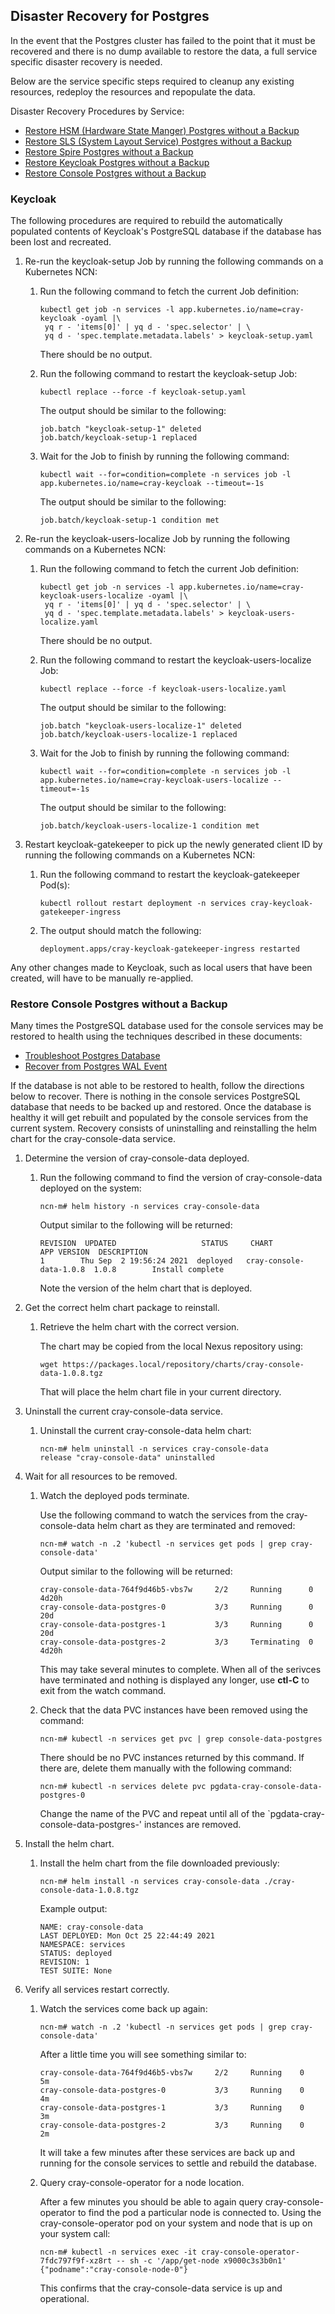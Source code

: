 ## Disaster Recovery for Postgres

In the event that the Postgres cluster has failed to the point that it must be recovered and there is no dump available to restore the data, a full service specific disaster recovery is needed.

Below are the service specific steps required to cleanup any existing resources, redeploy the resources and repopulate the data.

Disaster Recovery Procedures by Service:

- [Restore HSM (Hardware State Manger) Postgres without a Backup](../hardware_state_manager/Restore_HSM_Postgres_without_a_Backup.md)
- [Restore SLS (System Layout Service) Postgres without a Backup](../system_layout_service/Restore_SLS_Postgres_without_an_Existing_Backup.md)
- [Restore Spire Postgres without a Backup](../spire/Restore_Spire_Postgres_without_a_Backup.md)
- [Restore Keycloak Postgres without a Backup](#restore-keycloak-postgres)
- [Restore Console Postgres without a Backup](#restore-console-postgres)

<a name="restore-keycloak-postgres"> </a>
### Keycloak

The following procedures are required to rebuild the automatically populated
contents of Keycloak's PostgreSQL database if the database has been lost and
recreated.

1. Re-run the keycloak-setup Job by running the following commands on a Kubernetes NCN:
   
   1. Run the following command to fetch the current Job definition:
      
      ```
      kubectl get job -n services -l app.kubernetes.io/name=cray-keycloak -oyaml |\
       yq r - 'items[0]' | yq d - 'spec.selector' | \
       yq d - 'spec.template.metadata.labels' > keycloak-setup.yaml
      ```
      There should be no output.
   
   1. Run the following command to restart the keycloak-setup Job:
      
      ```
      kubectl replace --force -f keycloak-setup.yaml
      ```
      
      The output should be similar to the following:
      
      ```
      job.batch "keycloak-setup-1" deleted
      job.batch/keycloak-setup-1 replaced
      ```
   
   1. Wait for the Job to finish by running the following command:
      
      ```
      kubectl wait --for=condition=complete -n services job -l app.kubernetes.io/name=cray-keycloak --timeout=-1s
      ```
      
      The output should be similar to the following:
      
      ```
      job.batch/keycloak-setup-1 condition met
      ```
1. Re-run the keycloak-users-localize Job by running the following commands on a Kubernetes NCN:
   
   1. Run the following command to fetch the current Job definition:
      
      ```
      kubectl get job -n services -l app.kubernetes.io/name=cray-keycloak-users-localize -oyaml |\
       yq r - 'items[0]' | yq d - 'spec.selector' | \
       yq d - 'spec.template.metadata.labels' > keycloak-users-localize.yaml
      ```
      There should be no output.
   
   1. Run the following command to restart the keycloak-users-localize Job:
      
      ```
      kubectl replace --force -f keycloak-users-localize.yaml
      ```
      
      The output should be similar to the following:
      
      ```
      job.batch "keycloak-users-localize-1" deleted
      job.batch/keycloak-users-localize-1 replaced
      ```
   
   1. Wait for the Job to finish by running the following command:
      
      ```
      kubectl wait --for=condition=complete -n services job -l app.kubernetes.io/name=cray-keycloak-users-localize --timeout=-1s
      ```
      
      The output should be similar to the following:
      
      ```
      job.batch/keycloak-users-localize-1 condition met
      ```
1. Restart keycloak-gatekeeper to pick up the newly generated client ID by running the following commands on a Kubernetes NCN:
   
   1. Run the following command to restart the keycloak-gatekeeper Pod(s):
      
      ```
      kubectl rollout restart deployment -n services cray-keycloak-gatekeeper-ingress
      ```
   
   1. The output should match the following:
      
      ```
      deployment.apps/cray-keycloak-gatekeeper-ingress restarted
      ```

Any other changes made to Keycloak, such as local users that have been created,
will have to be manually re-applied.

<a name="#restore-console-postgres"> </a>
### Restore Console Postgres without a Backup

Many times the PostgreSQL database used for the console services may be restored to health using
the techniques described in these documents:
- [Troubleshoot Postgres Database](./Troubleshoot_Postgres_Database.md)
- [Recover from Postgres WAL Event](./Recover_from_Postgres_WAL_Event.md)

If the database is not able to be restored to health, follow the directions below to recover.
There is nothing in the console services PostgreSQL database that needs to be backed up and restored.
Once the database is healthy it will get rebuilt and populated by the console services from the
current system. Recovery consists of uninstalling and reinstalling the helm chart for the
cray-console-data service.

1. Determine the version of cray-console-data deployed.
   1. Run the following command to find the version of cray-console-data deployed on the system:
      
      ```
      ncn-m# helm history -n services cray-console-data
      ```
      
      Output similar to the following will be returned:
      
      ```
      REVISION	UPDATED                   STATUS     CHART                    APP VERSION  DESCRIPTION
      1        Thu Sep  2 19:56:24 2021  deployed   cray-console-data-1.0.8  1.0.8        Install complete
      ```
      
      Note the version of the helm chart that is deployed.

1. Get the correct helm chart package to reinstall.
   
   1. Retrieve the helm chart with the correct version.
      
      The chart may be copied from the local Nexus repository using:
      
      ```
      wget https://packages.local/repository/charts/cray-console-data-1.0.8.tgz
      ```
      
      That will place the helm chart file in your current directory.

1. Uninstall the current cray-console-data service.
   
   1. Uninstall the current cray-console-data helm chart:
      
      ```
      ncn-m# helm uninstall -n services cray-console-data
      release "cray-console-data" uninstalled
      ```

1. Wait for all resources to be removed.
   
   1. Watch the deployed pods terminate.
      
      Use the following command to watch the services from the cray-console-data helm chart as
      they are terminated and removed:
      
      ```
      ncn-m# watch -n .2 'kubectl -n services get pods | grep cray-console-data'
      ```
      
      Output similar to the following will be returned:
      
      ```
      cray-console-data-764f9d46b5-vbs7w     2/2     Running      0          4d20h
      cray-console-data-postgres-0           3/3     Running      0          20d
      cray-console-data-postgres-1           3/3     Running      0          20d
      cray-console-data-postgres-2           3/3     Terminating  0          4d20h
      ```
      
      This may take several minutes to complete. When all of the serivces have terminated and nothing
      is displayed any longer, use **ctl-C** to exit from the watch command.
   
   1. Check that the data PVC instances have been removed using the command:
      
      ```
      ncn-m# kubectl -n services get pvc | grep console-data-postgres
      ```
      
      There should be no PVC instances returned by this command. If there are, delete them
      manually with the following command:
      
      ```
      ncn-m# kubectl -n services delete pvc pgdata-cray-console-data-postgres-0
      ```
      
      Change the name of the PVC and repeat until all of the `pgdata-cray-console-data-postgres-'
      instances are removed.

1. Install the helm chart.
   
   1. Install the helm chart from the file downloaded previously:
      
      ```
      ncn-m# helm install -n services cray-console-data ./cray-console-data-1.0.8.tgz
      ```

      Example output:

      ``` 
      NAME: cray-console-data
      LAST DEPLOYED: Mon Oct 25 22:44:49 2021
      NAMESPACE: services
      STATUS: deployed
      REVISION: 1
      TEST SUITE: None
      ```

1. Verify all services restart correctly.
   
   1. Watch the services come back up again:
      
      ```
      ncn-m# watch -n .2 'kubectl -n services get pods | grep cray-console-data'
      ```
      
      After a little time you will see something similar to:
      
      ```
      cray-console-data-764f9d46b5-vbs7w     2/2     Running    0          5m
      cray-console-data-postgres-0           3/3     Running    0          4m
      cray-console-data-postgres-1           3/3     Running    0          3m
      cray-console-data-postgres-2           3/3     Running    0          2m
      ```
      
      It will take a few minutes after these services are back up and running for the
      console services to settle and rebuild the database.
   
   1. Query cray-console-operator for a node location.
      
      After a few minutes you should be able to again query cray-console-operator to
      find the pod a particular node is connected to. Using the cray-console-operator
      pod on your system and node that is up on your system call:
      
      ```
      ncn-m# kubectl -n services exec -it cray-console-operator-7fdc797f9f-xz8rt -- sh -c '/app/get-node x9000c3s3b0n1'
      {"podname":"cray-console-node-0"}
      ```
      
      This confirms that the cray-console-data service is up and operational.
